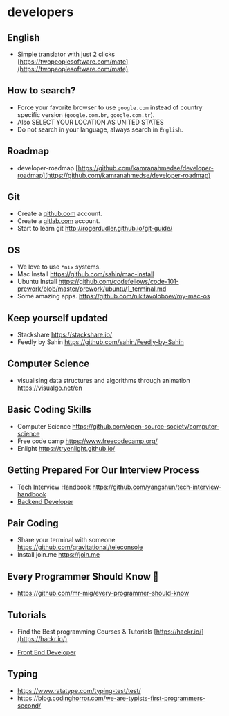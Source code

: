 # developers

## English

* Simple translator with just 2 clicks [https://twopeoplesoftware.com/mate](https://twopeoplesoftware.com/mate)

## How to search?

* Force your favorite browser to use `google.com` instead of country specific version (`google.com.br`, `google.com.tr`). 
* Also SELECT YOUR LOCATION AS UNITED STATES
* Do not search in your language, always search in `English`.

## Roadmap

* developer-roadmap [https://github.com/kamranahmedse/developer-roadmap](https://github.com/kamranahmedse/developer-roadmap)

## Git
* Create a [github.com](https://github.com) account.
* Create a [gitlab.com](https://gitlab.com) account.
* Start to learn git http://rogerdudler.github.io/git-guide/

## OS

* We love to use `*nix` systems.
* Mac Install https://github.com/sahin/mac-install
* Ubuntu Install https://github.com/codefellows/code-101-prework/blob/master/prework/ubuntu/1_terminal.md
* Some amazing apps. https://github.com/nikitavoloboev/my-mac-os

## Keep yourself updated

* Stackshare https://stackshare.io/
* Feedly by Sahin https://github.com/sahin/Feedly-by-Sahin

## Computer Science
* visualising data structures and algorithms through animation https://visualgo.net/en

## Basic Coding Skills
* Computer Science https://github.com/open-source-society/computer-science
* Free code camp https://www.freecodecamp.org/
* Enlight https://tryenlight.github.io/

## Getting Prepared For Our Interview Process
* Tech Interview Handbook https://github.com/yangshun/tech-interview-handbook
* [Backend Developer](https://github.com/arialdomartini/Back-End-Developer-Interview-Questions?utm_campaign=explore-email&utm_medium=email&utm_source=newsletter&utm_term=daily)

## Pair Coding

* Share your terminal with someone https://github.com/gravitational/teleconsole
* Install join.me https://join.me

## Every Programmer Should Know 🤔
* https://github.com/mr-mig/every-programmer-should-know

## Tutorials
* Find the Best programming Courses & Tutorials [https://hackr.io/](https://hackr.io/)

* [Front End Developer](https://github.com/yangshun/front-end-interview-handbook?utm_campaign=explore-email&utm_medium=email&utm_source=newsletter&utm_term=daily)

## Typing
* https://www.ratatype.com/typing-test/test/
* https://blog.codinghorror.com/we-are-typists-first-programmers-second/
